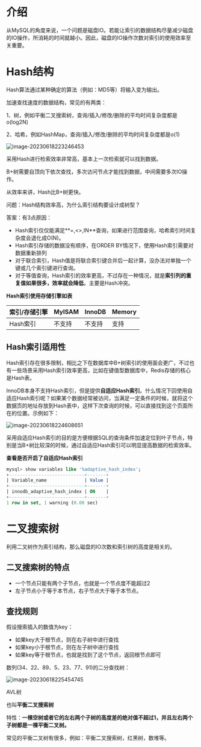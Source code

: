# 介绍

从MySQL的角度来说，一个问题是磁盘IO。若能让索引的数据结构尽量减少磁盘的IO操作，所消耗的时间就越小。因此，磁盘的IO操作次数对索引的使用效率至关重要。

# Hash结构

Hash算法通过某种确定的算法（例如：MD5等）将输入变为输出。

加速查找速度的数据结构，常见的有两类：

1、树，例如平衡二叉搜索树，查询/插入/修改/删除的平均时间复杂度都是o(log2N)

2、哈希，例如HashMap，查询/插入/修改/删除的平均时间复杂度都是o(1)

![image-20230618223246453](C:\Users\kd\AppData\Roaming\Typora\typora-user-images\image-20230618223246453.png)

采用Hash进行检索效率非常高，基本上一次检索就可以找到数据。

B+树需要自顶向下依次查找，多次访问节点才能找到数据，中间需要多次IO操作。

从效率来讲，Hash比B+树更快。

问题：Hash结构效率高，为什么索引结构要设计成树型？

答案：有3点原因：

- Hash索引仅仅能满足**=,<>,IN**查询，如果进行范围查询，哈希索引时间复杂度会退化成O(N)。
- Hash索引存储的数据没有顺序，在ORDER BY情况下，使用Hash索引需要对数据重新排列
- 对于联合索引，Hash值是将联合索引键合并后一起计算，没办法对单独一个键或几个索引键进行查询。
- 对于等值查询，Hash索引的效率更高，不过存在一种情况，就是**索引列的重复值如果很多，效率就会降低**。主要是Hash冲突。

**Hash索引使用存储引擎如表**

| 索引/存储引擎 | MyISAM | InnoDB | Memory |
| ------------- | ------ | ------ | ------ |
| Hash索引      | 不支持 | 不支持 | 支持   |

## Hash索引适用性

Hash索引存在很多限制，相比之下在数据库中B+树索引的使用面会更广，不过也有一些场景采用Hash索引效率更高，比如在键值型数据库中，Redis存储的核心是Hash表。

InnoDB本身不支持Hash索引，但是提供**自适应Hash索引**。什么情况下回使用自适应Hash索引呢？如果某个数据经常被访问，当满足一定条件的时候，就将这个数据页的地址存放到Hash表中，这样下次查询的时候，可以直接找到这个页面所在的位置。示例如下：

![image-20230618224608651](C:\Users\kd\AppData\Roaming\Typora\typora-user-images\image-20230618224608651.png)

采用自适应Hash索引的目的是方便根据SQL的查询条件加速定位到叶子节点，特别是当B+树比较深的时候，通过自适应Hash索引可以明显提高数据的检索效率。

**查看是否开启了自适应Hash索引**

```sql
mysql> show variables like '%adaptive_hash_index';
+----------------------------+-------+
| Variable_name              | Value |
+----------------------------+-------+
| innodb_adaptive_hash_index | ON    |
+----------------------------+-------+
1 row in set, 1 warning (0.08 sec)
```

# 二叉搜索树

利用二叉树作为索引结构，那么磁盘的IO次数和索引树的高度是相关的。

## 二叉搜索树的特点

- 一个节点只能有两个子节点，也就是一个节点度不能超过2
- 左子节点小于等于本节点，右子节点大于等于本节点。

## 查找规则

假设搜索插入的数值为key：

- 如果key大于根节点，则在右子树中进行查找
- 如果key小于根节点，则在左子树中进行查找
- 如果key等于根节点，也就是找到了这个节点，返回根节点即可

数列(34、22、89、5、23、77、91)的二分查找树：

![image-20230618225454745](C:\Users\kd\AppData\Roaming\Typora\typora-user-images\image-20230618225454745.png)

AVL树

也叫**平衡二叉搜索树**

特性：**一棵空树或者它的左右两个子树的高度差的绝对值不超过1，并且左右两个子树都是一棵平衡二叉树。**

常见的平衡二叉树有很多，例如：平衡二叉搜索树，红黑树，数堆等。



